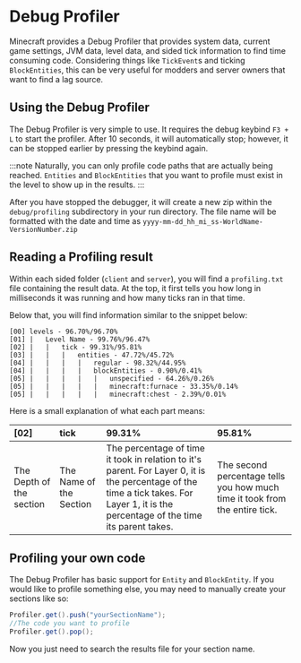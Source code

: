 # Debug Profiler

Minecraft provides a Debug Profiler that provides system data, current game settings, JVM data, level data, and sided tick information to find time consuming code. Considering things like `TickEvent`s and ticking `BlockEntities`, this can be very useful for modders and server owners that want to find a lag source.

## Using the Debug Profiler

The Debug Profiler is very simple to use. It requires the debug keybind `F3 + L` to start the profiler. After 10 seconds, it will automatically stop; however, it can be stopped earlier by pressing the keybind again.

:::note
Naturally, you can only profile code paths that are actually being reached. `Entities` and `BlockEntities` that you want to profile must exist in the level to show up in the results.
:::

After you have stopped the debugger, it will create a new zip within the `debug/profiling` subdirectory in your run directory.
The file name will be formatted with the date and time as `yyyy-mm-dd_hh_mi_ss-WorldName-VersionNumber.zip`

## Reading a Profiling result

Within each sided folder (`client` and `server`), you will find a `profiling.txt` file containing the result data. At the top, it first tells you how long in milliseconds it was running and how many ticks ran in that time.

Below that, you will find information similar to the snippet below:

```
[00] levels - 96.70%/96.70%
[01] |   Level Name - 99.76%/96.47%
[02] |   |   tick - 99.31%/95.81%
[03] |   |   |   entities - 47.72%/45.72%
[04] |   |   |   |   regular - 98.32%/44.95%
[04] |   |   |   |   blockEntities - 0.90%/0.41%
[05] |   |   |   |   |   unspecified - 64.26%/0.26%
[05] |   |   |   |   |   minecraft:furnace - 33.35%/0.14%
[05] |   |   |   |   |   minecraft:chest - 2.39%/0.01%
```

Here is a small explanation of what each part means:

| [02]                     | tick                    | 99.31%       | 95.81%       |
| :----------------------- | :---------------------- | :----------- | :----------- |
| The Depth of the section | The Name of the Section | The percentage of time it took in relation to it's parent. For Layer 0, it is the percentage of the time a tick takes. For Layer 1, it is the percentage of the time its parent takes. | The second percentage tells you how much time it took from the entire tick.

## Profiling your own code

The Debug Profiler has basic support for `Entity` and `BlockEntity`. If you would like to profile something else, you may need to manually create your sections like so:

```java
Profiler.get().push("yourSectionName");
//The code you want to profile
Profiler.get().pop();
```

Now you just need to search the results file for your section name.

